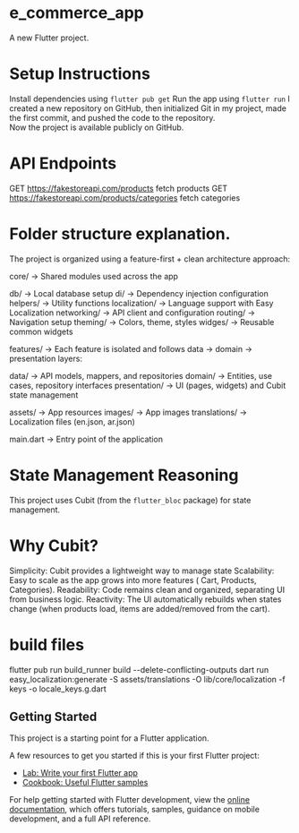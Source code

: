 # e_commerce_app

A new Flutter project.

# Setup Instructions
Install dependencies using `flutter pub get`
Run the app using `flutter run`
I created a new repository on GitHub, then initialized Git in my project, made the first commit, and pushed the code to the repository.  
Now the project is available publicly on GitHub.

# API Endpoints
GET https://fakestoreapi.com/products fetch products
GET https://fakestoreapi.com/products/categories fetch categories

# Folder structure explanation.

The project is organized using a feature-first + clean architecture approach:

core/ → Shared modules used across the app

db/ → Local database setup
di/ → Dependency injection configuration
helpers/ → Utility functions
localization/ → Language support with Easy Localization
networking/ → API client and configuration
routing/ → Navigation setup
theming/ → Colors, theme, styles
widges/ → Reusable common widgets


features/ → Each feature is isolated and follows data → domain → presentation layers:

data/ → API models, mappers, and repositories
domain/ → Entities, use cases, repository interfaces
presentation/ → UI (pages, widgets) and Cubit state management

assets/ → App resources
images/ → App images
translations/ → Localization files (en.json, ar.json)

main.dart → Entry point of the application
# State Management Reasoning

This project uses Cubit (from the `flutter_bloc` package) for state management.

# Why Cubit?
Simplicity: Cubit provides a lightweight way to manage state
Scalability: Easy to scale as the app grows into more features ( Cart, Products, Categories).
Readability: Code remains clean and organized, separating UI from business logic.
Reactivity: The UI automatically rebuilds when states change (when products load, items are added/removed from the cart).


# build files
flutter pub run build_runner build --delete-conflicting-outputs
dart run easy_localization:generate -S assets/translations -O lib/core/localization -f keys -o locale_keys.g.dart


## Getting Started

This project is a starting point for a Flutter application.

A few resources to get you started if this is your first Flutter project:

- [Lab: Write your first Flutter app](https://docs.flutter.dev/get-started/codelab)
- [Cookbook: Useful Flutter samples](https://docs.flutter.dev/cookbook)

For help getting started with Flutter development, view the
[online documentation](https://docs.flutter.dev/), which offers tutorials,
samples, guidance on mobile development, and a full API reference.
